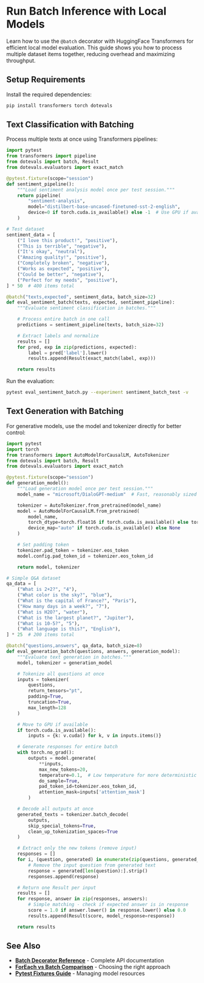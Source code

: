 # Run Batch Inference with Local Models

Learn how to use the `@batch` decorator with HuggingFace Transformers for efficient local model evaluation. This guide shows you how to process multiple dataset items together, reducing overhead and maximizing throughput.

## Setup Requirements

Install the required dependencies:

```bash
pip install transformers torch dotevals
```

## Text Classification with Batching

Process multiple texts at once using Transformers pipelines:

```python title="eval_sentiment_batch.py"
import pytest
from transformers import pipeline
from dotevals import batch, Result
from dotevals.evaluators import exact_match

@pytest.fixture(scope="session")
def sentiment_pipeline():
    """Load sentiment analysis model once per test session."""
    return pipeline(
        "sentiment-analysis",
        model="distilbert-base-uncased-finetuned-sst-2-english",
        device=0 if torch.cuda.is_available() else -1  # Use GPU if available
    )

# Test dataset
sentiment_data = [
    ("I love this product!", "positive"),
    ("This is terrible", "negative"),
    ("It's okay", "neutral"),
    ("Amazing quality!", "positive"),
    ("Completely broken", "negative"),
    ("Works as expected", "positive"),
    ("Could be better", "negative"),
    ("Perfect for my needs", "positive"),
] * 50  # 400 items total

@batch("texts,expected", sentiment_data, batch_size=32)
def eval_sentiment_batch(texts, expected, sentiment_pipeline):
    """Evaluate sentiment classification in batches."""

    # Process entire batch in one call
    predictions = sentiment_pipeline(texts, batch_size=32)

    # Extract labels and normalize
    results = []
    for pred, exp in zip(predictions, expected):
        label = pred['label'].lower()
        results.append(Result(exact_match(label, exp)))

    return results
```

Run the evaluation:

```bash
pytest eval_sentiment_batch.py --experiment sentiment_batch_test -v
```

## Text Generation with Batching

For generative models, use the model and tokenizer directly for better control:

```python title="eval_generation_batch.py"
import pytest
import torch
from transformers import AutoModelForCausalLM, AutoTokenizer
from dotevals import batch, Result
from dotevals.evaluators import exact_match

@pytest.fixture(scope="session")
def generation_model():
    """Load generation model once per test session."""
    model_name = "microsoft/DialoGPT-medium"  # Fast, reasonably sized model

    tokenizer = AutoTokenizer.from_pretrained(model_name)
    model = AutoModelForCausalLM.from_pretrained(
        model_name,
        torch_dtype=torch.float16 if torch.cuda.is_available() else torch.float32,
        device_map="auto" if torch.cuda.is_available() else None
    )

    # Set padding token
    tokenizer.pad_token = tokenizer.eos_token
    model.config.pad_token_id = tokenizer.eos_token_id

    return model, tokenizer

# Simple Q&A dataset
qa_data = [
    ("What is 2+2?", "4"),
    ("What color is the sky?", "blue"),
    ("What is the capital of France?", "Paris"),
    ("How many days in a week?", "7"),
    ("What is H2O?", "water"),
    ("What is the largest planet?", "Jupiter"),
    ("What is 10-5?", "5"),
    ("What language is this?", "English"),
] * 25  # 200 items total

@batch("questions,answers", qa_data, batch_size=8)
def eval_generation_batch(questions, answers, generation_model):
    """Evaluate text generation in batches."""
    model, tokenizer = generation_model

    # Tokenize all questions at once
    inputs = tokenizer(
        questions,
        return_tensors="pt",
        padding=True,
        truncation=True,
        max_length=128
    )

    # Move to GPU if available
    if torch.cuda.is_available():
        inputs = {k: v.cuda() for k, v in inputs.items()}

    # Generate responses for entire batch
    with torch.no_grad():
        outputs = model.generate(
            **inputs,
            max_new_tokens=20,
            temperature=0.1,  # Low temperature for more deterministic outputs
            do_sample=True,
            pad_token_id=tokenizer.eos_token_id,
            attention_mask=inputs['attention_mask']
        )

    # Decode all outputs at once
    generated_texts = tokenizer.batch_decode(
        outputs,
        skip_special_tokens=True,
        clean_up_tokenization_spaces=True
    )

    # Extract only the new tokens (remove input)
    responses = []
    for i, (question, generated) in enumerate(zip(questions, generated_texts)):
        # Remove the input question from generated text
        response = generated[len(question):].strip()
        responses.append(response)

    # Return one Result per input
    results = []
    for response, answer in zip(responses, answers):
        # Simple matching - check if expected answer is in response
        score = 1.0 if answer.lower() in response.lower() else 0.0
        results.append(Result(score, model_response=response))

    return results
```

## See Also

- **[Batch Decorator Reference](../reference/batch.md)** - Complete API documentation
- **[ForEach vs Batch Comparison](../api/core.md)** - Choosing the right approach
- **[Pytest Fixtures Guide](../tutorials/06-pytest-fixtures-and-resource-pooling.md)** - Managing model resources
